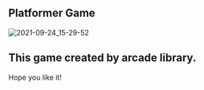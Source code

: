 ## Platformer Game
![2021-09-24_15-29-52](https://user-images.githubusercontent.com/88204357/134670928-b0cf9f8c-467d-4e47-9054-564d7f5e035c.jpg)
## This game created by arcade library.
Hope you like it!
